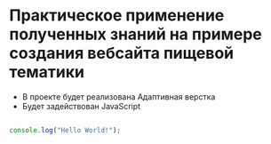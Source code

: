 # Практическое применение полученных знаний на примере создания вебсайта пищевой тематики

+ В проекте будет реализована Адаптивная верстка
+ Будет задействован JavaScript

```javascript

console.log("Hello World!");

```
